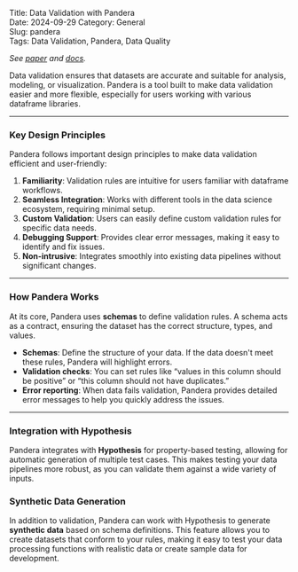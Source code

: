 Title: Data Validation with Pandera  
Date: 2024-09-29
Category: General  
Slug: pandera  
Tags: Data Validation, Pandera, Data Quality  

*See [paper](https://pub.curvenote.com/0190827c-a326-79a1-9768-07193cc664cc/public/niels_bantilan-089cb8f15d67fcd724340b0ef2ba073a.pdf) and [docs](https://pandera.readthedocs.io/en/stable/).*

Data validation ensures that datasets are accurate and suitable for analysis, modeling, or visualization. Pandera is a tool built to make data validation easier and more flexible, especially for users working with various dataframe libraries.

---

### Key Design Principles

Pandera follows important design principles to make data validation efficient and user-friendly:

1. **Familiarity**: Validation rules are intuitive for users familiar with dataframe workflows.
2. **Seamless Integration**: Works with different tools in the data science ecosystem, requiring minimal setup.
3. **Custom Validation**: Users can easily define custom validation rules for specific data needs.
4. **Debugging Support**: Provides clear error messages, making it easy to identify and fix issues.
5. **Non-intrusive**: Integrates smoothly into existing data pipelines without significant changes.

---

### How Pandera Works

At its core, Pandera uses **schemas** to define validation rules. A schema acts as a contract, ensuring the dataset has the correct structure, types, and values.

- **Schemas**: Define the structure of your data. If the data doesn't meet these rules, Pandera will highlight errors.
- **Validation checks**: You can set rules like “values in this column should be positive” or “this column should not have duplicates.”
- **Error reporting**: When data fails validation, Pandera provides detailed error messages to help you quickly address the issues.

---

### Integration with Hypothesis

Pandera integrates with **Hypothesis** for property-based testing, allowing for automatic generation of multiple test cases. This makes testing your data pipelines more robust, as you can validate them against a wide variety of inputs.

### Synthetic Data Generation

In addition to validation, Pandera can work with Hypothesis to generate **synthetic data** based on schema definitions. This feature allows you to create datasets that conform to your rules, making it easy to test your data processing functions with realistic data or create sample data for development.
